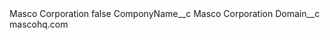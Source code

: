 <?xml version="1.0" encoding="UTF-8"?>
<CustomMetadata xmlns="http://soap.sforce.com/2006/04/metadata" xmlns:xsi="http://www.w3.org/2001/XMLSchema-instance" xmlns:xsd="http://www.w3.org/2001/XMLSchema">
    <label>Masco Corporation</label>
    <protected>false</protected>
    <values>
        <field>ComponyName__c</field>
        <value xsi:type="xsd:string">Masco Corporation</value>
    </values>
    <values>
        <field>Domain__c</field>
        <value xsi:type="xsd:string">mascohq.com</value>
    </values>
</CustomMetadata>
